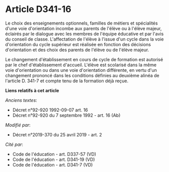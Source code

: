 # Article D341-16

Le choix des enseignements optionnels, familles de métiers et spécialités d'une voie d'orientation incombe aux parents de
l'élève ou à l'élève majeur, éclairés par le dialogue avec les membres de l'équipe éducative et par l'avis du conseil de
classe. L'affectation de l'élève à l'issue d'un cycle dans la voie d'orientation du cycle supérieur est réalisée en fonction
des décisions d'orientation et des choix des parents de l'élève ou de l'élève majeur.

Le changement d'établissement en cours de cycle de formation est autorisé par le chef d'établissement d'accueil. L'élève est
scolarisé dans la même voie d'orientation ou dans une voie d'orientation différente, en vertu d'un changement prononcé dans
les conditions définies au deuxième alinéa de l'article D. 341-7 et compte tenu de la formation déjà reçue.

**Liens relatifs à cet article**

_Anciens textes_:

  - Décret n°92-920 1992-09-07 art. 16
  - Décret n°92-920 du 7 septembre 1992 - art. 16 (Ab)

_Modifié par_:

  - Décret n°2019-370 du 25 avril 2019 - art. 2

_Cité par_:

  - Code de l'éducation - art. D337-57 (VD)
  - Code de l'éducation - art. D341-19 (VD)
  - Code de l'éducation - art. D341-7 (VD)

